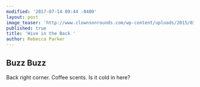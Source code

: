 ```yaml
---
modified: '2017-07-14 09:44 -0400'
layout: post
image_teaser: 'http://www.clownsonrounds.com/wp-content/uploads/2015/03/bee-cartoon.png'
published: true
title: 'Hive in the Back '
author: Rebecca Parker
---
```

## Buzz Buzz 

Back right corner. Coffee scents. Is it cold in here? 
